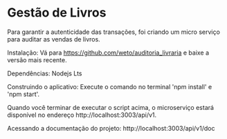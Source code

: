 # Gestão de Livros
Para garantir a autenticidade das transações, foi criando um micro serviço para auditar as vendas de livros.

Instalação: Vá para https://github.com/weto/auditoria_livraria e baixe a versão mais recente.

Dependências: Nodejs Lts

Construindo o aplicativo: Execute o comando no terminal 'npm install' e 'npm start'.

Quando você terminar de executar o script acima, o microserviço estará disponível no endereço http://localhost:3003/api/v1.

Acessando a documentação do projeto: http://localhost:3003/api/v1/doc
